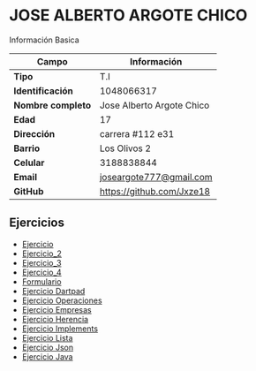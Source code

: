 # JOSE ALBERTO ARGOTE CHICO
Información Basica

| Campo | Información |
| --- | --- |
| **Tipo** | T.I |
| **Identificación** | 1048066317 |
| **Nombre completo** | Jose Alberto Argote Chico |
| **Edad** | 17 |
| **Dirección** | carrera #112 e31 |
| **Barrio** | Los Olivos  2 |
| **Celular** | 3188838844 |
| **Email** | joseargote777@gmail.com |
| **GitHub** | https://github.com/Jxze18  |

## Ejercicios
- [Ejercicio](ejercicio.md)
- [Ejercicio_2](ejercicio2.md)
- [Ejercicio_3](ejercicio3.md)
- [Ejercicio_4](ejercicio4.md)
- [Formulario](formulario.md)
- [Ejercicio Dartpad](ejerciciodartpad.md)
- [Ejercicio Operaciones](ejerciciodartpad2_operacion.md)
- [Ejercicio Empresas](ejerciciodartpad3_empresas.md)
- [Ejercicio Herencia](ejerciciodartpad4_herencia.md)
- [Ejercicio Implements](ejerciciodart5_implements.md)
- [Ejercicio Lista](ejerciciodart6_lista.md)
- [Ejercicio Json](ejerciciodart7_json.md)
- [Ejercicio Java](ejercicio_java.md)





